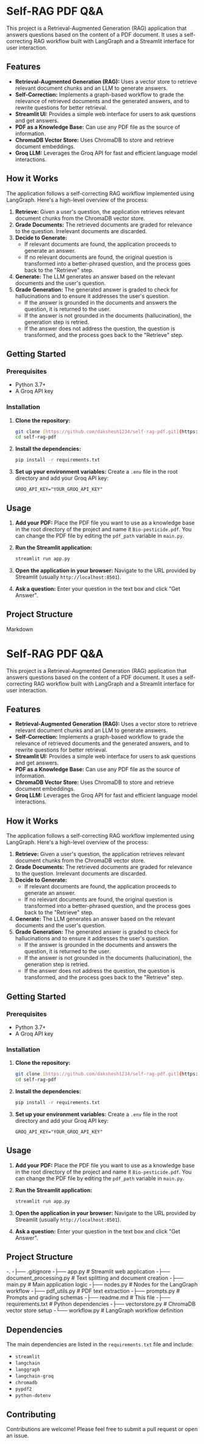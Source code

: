 # Self-RAG PDF Q&A

This project is a Retrieval-Augmented Generation (RAG) application that answers questions based on the content of a PDF document. It uses a self-correcting RAG workflow built with LangGraph and a Streamlit interface for user interaction.

## Features

- **Retrieval-Augmented Generation (RAG):** Uses a vector store to retrieve relevant document chunks and an LLM to generate answers.
- **Self-Correction:** Implements a graph-based workflow to grade the relevance of retrieved documents and the generated answers, and to rewrite questions for better retrieval.
- **Streamlit UI:** Provides a simple web interface for users to ask questions and get answers.
- **PDF as a Knowledge Base:** Can use any PDF file as the source of information.
- **ChromaDB Vector Store:** Uses ChromaDB to store and retrieve document embeddings.
- **Groq LLM:** Leverages the Groq API for fast and efficient language model interactions.

## How it Works

The application follows a self-correcting RAG workflow implemented using LangGraph. Here's a high-level overview of the process:

1.  **Retrieve:** Given a user's question, the application retrieves relevant document chunks from the ChromaDB vector store.
2.  **Grade Documents:** The retrieved documents are graded for relevance to the question. Irrelevant documents are discarded.
3.  **Decide to Generate:**
    * If relevant documents are found, the application proceeds to generate an answer.
    * If no relevant documents are found, the original question is transformed into a better-phrased question, and the process goes back to the "Retrieve" step.
4.  **Generate:** The LLM generates an answer based on the relevant documents and the user's question.
5.  **Grade Generation:** The generated answer is graded to check for hallucinations and to ensure it addresses the user's question.
    * If the answer is grounded in the documents and answers the question, it is returned to the user.
    * If the answer is not grounded in the documents (hallucination), the generation step is retried.
    * If the answer does not address the question, the question is transformed, and the process goes back to the "Retrieve" step.

## Getting Started

### Prerequisites

- Python 3.7+
- A Groq API key

### Installation

1.  **Clone the repository:**
    ```bash
    git clone [https://github.com/dakshesh1234/self-rag-pdf.git](https://github.com/dakshesh1234/self-rag-pdf.git)
    cd self-rag-pdf
    ```

2.  **Install the dependencies:**
    ```bash
    pip install -r requirements.txt
    ```

3.  **Set up your environment variables:**
    Create a `.env` file in the root directory and add your Groq API key:
    ```
    GROQ_API_KEY="YOUR_GROQ_API_KEY"
    ```

## Usage

1.  **Add your PDF:**
    Place the PDF file you want to use as a knowledge base in the root directory of the project and name it `Bio-pesticide.pdf`. You can change the PDF file by editing the `pdf_path` variable in `main.py`.

2.  **Run the Streamlit application:**
    ```bash
    streamlit run app.py
    ```

3.  **Open the application in your browser:**
    Navigate to the URL provided by Streamlit (usually `http://localhost:8501`).

4.  **Ask a question:**
    Enter your question in the text box and click "Get Answer".

## Project Structure
Markdown

# Self-RAG PDF Q&A

This project is a Retrieval-Augmented Generation (RAG) application that answers questions based on the content of a PDF document. It uses a self-correcting RAG workflow built with LangGraph and a Streamlit interface for user interaction.

## Features

- **Retrieval-Augmented Generation (RAG):** Uses a vector store to retrieve relevant document chunks and an LLM to generate answers.
- **Self-Correction:** Implements a graph-based workflow to grade the relevance of retrieved documents and the generated answers, and to rewrite questions for better retrieval.
- **Streamlit UI:** Provides a simple web interface for users to ask questions and get answers.
- **PDF as a Knowledge Base:** Can use any PDF file as the source of information.
- **ChromaDB Vector Store:** Uses ChromaDB to store and retrieve document embeddings.
- **Groq LLM:** Leverages the Groq API for fast and efficient language model interactions.

## How it Works

The application follows a self-correcting RAG workflow implemented using LangGraph. Here's a high-level overview of the process:

1.  **Retrieve:** Given a user's question, the application retrieves relevant document chunks from the ChromaDB vector store.
2.  **Grade Documents:** The retrieved documents are graded for relevance to the question. Irrelevant documents are discarded.
3.  **Decide to Generate:**
    * If relevant documents are found, the application proceeds to generate an answer.
    * If no relevant documents are found, the original question is transformed into a better-phrased question, and the process goes back to the "Retrieve" step.
4.  **Generate:** The LLM generates an answer based on the relevant documents and the user's question.
5.  **Grade Generation:** The generated answer is graded to check for hallucinations and to ensure it addresses the user's question.
    * If the answer is grounded in the documents and answers the question, it is returned to the user.
    * If the answer is not grounded in the documents (hallucination), the generation step is retried.
    * If the answer does not address the question, the question is transformed, and the process goes back to the "Retrieve" step.

## Getting Started

### Prerequisites

- Python 3.7+
- A Groq API key

### Installation

1.  **Clone the repository:**
    ```bash
    git clone [https://github.com/dakshesh1234/self-rag-pdf.git](https://github.com/dakshesh1234/self-rag-pdf.git)
    cd self-rag-pdf
    ```

2.  **Install the dependencies:**
    ```bash
    pip install -r requirements.txt
    ```

3.  **Set up your environment variables:**
    Create a `.env` file in the root directory and add your Groq API key:
    ```
    GROQ_API_KEY="YOUR_GROQ_API_KEY"
    ```

## Usage

1.  **Add your PDF:**
    Place the PDF file you want to use as a knowledge base in the root directory of the project and name it `Bio-pesticide.pdf`. You can change the PDF file by editing the `pdf_path` variable in `main.py`.

2.  **Run the Streamlit application:**
    ```bash
    streamlit run app.py
    ```

3.  **Open the application in your browser:**
    Navigate to the URL provided by Streamlit (usually `http://localhost:8501`).

4.  **Ask a question:**
    Enter your question in the text box and click "Get Answer".

## Project Structure

-.
-├── .gitignore
-├── app.py                  # Streamlit web application
-├── document_processing.py  # Text splitting and document creation
-├── main.py                 # Main application logic
-├── nodes.py                # Nodes for the LangGraph workflow
-├── pdf_utils.py            # PDF text extraction
-├── prompts.py              # Prompts and grading schemas
-├── readme.md               # This file
-├── requirements.txt        # Python dependencies
-├── vectorstore.py          # ChromaDB vector store setup
-└── workflow.py             # LangGraph workflow definition

## Dependencies

The main dependencies are listed in the `requirements.txt` file and include:

-   `streamlit`
-   `langchain`
-   `langgraph`
-   `langchain-groq`
-   `chromadb`
-   `pypdf2`
-   `python-dotenv`

## Contributing

Contributions are welcome! Please feel free to submit a pull request or open an issue.
